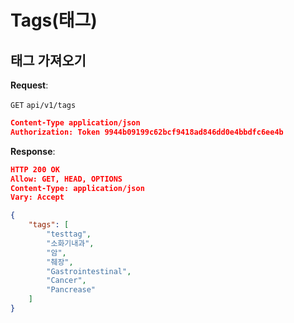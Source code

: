 # Tags(태그)

## 태그 가져오기

**Request**:

`GET` `api/v1/tags`
```json
Content-Type application/json
Authorization: Token 9944b09199c62bcf9418ad846dd0e4bbdfc6ee4b
```

**Response**:

```json
HTTP 200 OK
Allow: GET, HEAD, OPTIONS
Content-Type: application/json
Vary: Accept

{
    "tags": [
        "testtag",
        "소화기내과",
        "암",
        "췌장",
        "Gastrointestinal",
        "Cancer",
        "Pancrease"
    ]
}
```
